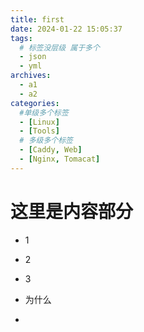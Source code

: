 ```yaml
---
title: first
date: 2024-01-22 15:05:37
tags: 
  # 标签没层级 属于多个
  - json
  - yml
archives:
  - a1
  - a2
categories:
  #单级多个标签
  - [Linux]
  - [Tools]
  # 多级多个标签
  - [Caddy, Web]
  - [Nginx, Tomacat]
---
```


# 这里是内容部分

- 1

- 2

- 3

- 为什么

- 
